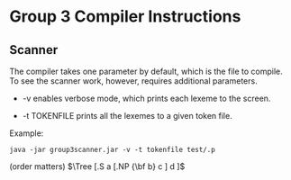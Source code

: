# Group 3 Compiler Instructions

## Scanner

The compiler takes one parameter by default, which is the file to compile. To see the scanner work, however, requires additional parameters.

- -v enables verbose mode, which prints each lexeme to the screen.

- -t TOKENFILE prints all the lexemes to a given token file.


Example:
	
	java -jar group3scanner.jar -v -t tokenfile test/.p

(order matters)
$\Tree [.S a [.NP {\bf b} c ] d ]$